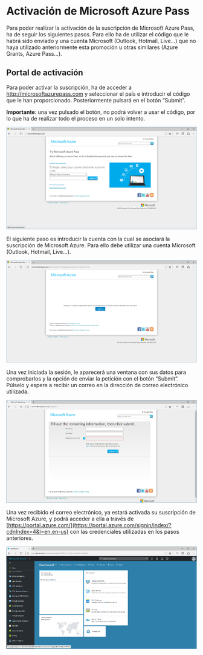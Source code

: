 Activación de Microsoft Azure Pass
===============================

Para poder realizar la activación de la suscripción de Microsoft Azure Pass, ha
de seguir los siguientes pasos. Para ello ha de utilizar el código que le habrá
sido enviado y una cuenta Microsoft (Outlook, Hotmail, Live…) que no haya
utilizado anteriormente esta promoción u otras similares (Azure Grants, Azure
Pass…).

Portal de activación 
---------------------

Para poder activar la suscripción, ha de acceder a
<http://microsoftazurepass.com> y seleccionar el país e introducir el código que
le han proporcionado. Posteriormente pulsará en el botón “Submit”.

**Importante**: una vez pulsado el botón, no podrá volver a usar el código, por
lo que ha de realizar todo el proceso en un solo intento.

![](media/ff3ee306d807195f1f5b623f36b8e45b.png)

El siguiente paso es introducir la cuenta con la cual se asociará la suscripción
de Microsoft Azure. Para ello debe utilizar una cuenta Microsoft (Outlook,
Hotmail, Live…).

![](media/226ae51effa20b3e1fc0ee0dc7eadd0c.png)

Una vez iniciada la sesión, le aparecerá una ventana con sus datos para
comprobarlos y la opción de enviar la petición con el botón “Submit”. Púlselo y
espere a recibir un correo en la dirección de correo electrónico utilizada.

![](media/2861e29e527cbffe6604616b5875736f.png)

Una vez recibido el correo electrónico, ya estará activada su suscripción de
Microsoft Azure, y podrá acceder a ella a través de
[https://portal.azure.com/](https://portal.azure.com/signin/index/?cdnIndex=4&l=en.en-us)
con las credenciales utilizadas en los pasos anteriores.

![](media/04d07f5128fe1d4fc4b5485217c27806.png)